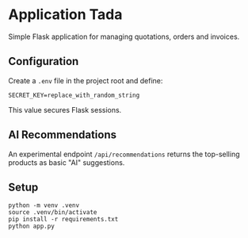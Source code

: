 # Application Tada

Simple Flask application for managing quotations, orders and invoices.

## Configuration

Create a `.env` file in the project root and define:

```
SECRET_KEY=replace_with_random_string
```

This value secures Flask sessions.

## AI Recommendations

An experimental endpoint `/api/recommendations` returns the top-selling products as basic "AI" suggestions.

## Setup

```
python -m venv .venv
source .venv/bin/activate
pip install -r requirements.txt
python app.py
```
